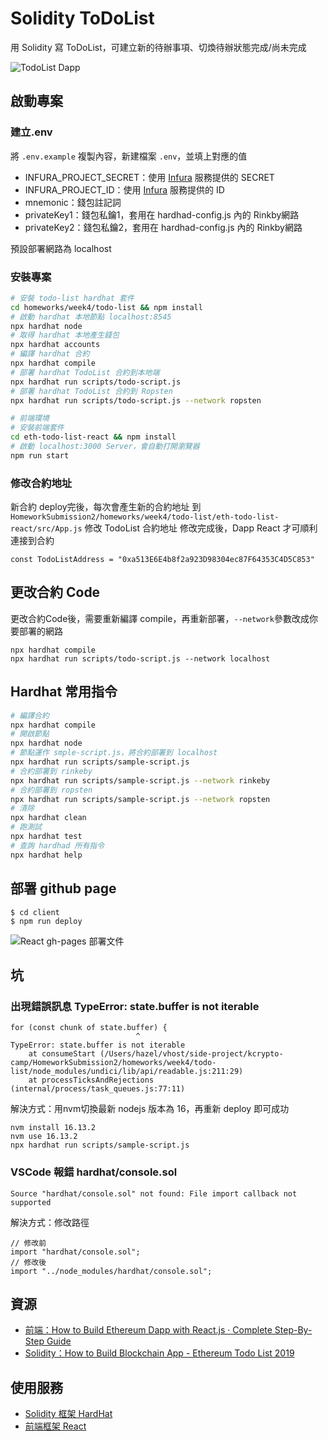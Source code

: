 # Solidity ToDoList
用 Solidity 寫 ToDoList，可建立新的待辦事項、切煥待辦狀態完成/尚未完成

![TodoList Dapp](../Dapp-React-TodoList-Cover.png)

## 啟動專案

### 建立.env
將 `.env.example` 複製內容，新建檔案 `.env`，並填上對應的值
- INFURA_PROJECT_SECRET：使用 [Infura](https://infura.io/) 服務提供的 SECRET
- INFURA_PROJECT_ID：使用 [Infura](https://infura.io/) 服務提供的 ID
- mnemonic：錢包註記詞
- privateKey1：錢包私鑰1，套用在 hardhad-config.js 內的 Rinkby網路
- privateKey2：錢包私鑰2，套用在 hardhad-config.js 內的 Rinkby網路

預設部署網路為 localhost


### 安裝專案
``` bash
# 安裝 todo-list hardhat 套件
cd homeworks/week4/todo-list && npm install
# 啟動 hardhat 本地節點 localhost:8545
npx hardhat node
# 取得 hardhat 本地產生錢包
npx hardhat accounts
# 編譯 hardhat 合約
npx hardhat compile
# 部署 hardhat TodoList 合約到本地端
npx hardhat run scripts/todo-script.js
# 部署 hardhat TodoList 合約到 Ropsten
npx hardhat run scripts/todo-script.js --network ropsten

# 前端環境
# 安裝前端套件
cd eth-todo-list-react && npm install
# 啟動 localhost:3000 Server，會自動打開瀏覽器
npm run start
```

### 修改合約地址
新合約 deploy完後，每次會產生新的合約地址
到 `HomeworkSubmission2/homeworks/week4/todo-list/eth-todo-list-react/src/App.js` 修改 TodoList 合約地址
修改完成後，Dapp React 才可順利連接到合約

```
const TodoListAddress = "0xa513E6E4b8f2a923D98304ec87F64353C4D5C853"
```


## 更改合約 Code
更改合約Code後，需要重新編譯 compile，再重新部署，`--network`參數改成你要部署的網路
```
npx hardhat compile
npx hardhat run scripts/todo-script.js --network localhost
```


## Hardhat 常用指令
``` bash
# 編譯合約
npx hardhat compile
# 開啟節點
npx hardhat node
# 節點運作 smple-script.js，將合約部署到 localhost
npx hardhat run scripts/sample-script.js
# 合約部署到 rinkeby
npx hardhat run scripts/sample-script.js --network rinkeby
# 合約部署到 ropsten
npx hardhat run scripts/sample-script.js --network ropsten
# 清除
npx hardhat clean
# 跑測試
npx hardhat test
# 查詢 hardhad 所有指令
npx hardhat help
```
## 部署 github page
```
$ cd client
$ npm run deploy
```
![React gh-pages 部署文件](https://create-react-app.dev/docs/deployment/#github-pages)

## 坑
### 出現錯誤訊息 TypeError: state.buffer is not iterable
```
for (const chunk of state.buffer) {
                            ^
TypeError: state.buffer is not iterable
    at consumeStart (/Users/hazel/vhost/side-project/kcrypto-camp/HomeworkSubmission2/homeworks/week4/todo-list/node_modules/undici/lib/api/readable.js:211:29)
    at processTicksAndRejections (internal/process/task_queues.js:77:11)
```
解決方式：用nvm切換最新 nodejs 版本為 16，再重新 deploy 即可成功
```
nvm install 16.13.2
nvm use 16.13.2
npx hardhat run scripts/sample-script.js
```

### VSCode 報錯 hardhat/console.sol
```
Source "hardhat/console.sol" not found: File import callback not supported
```
解決方式：修改路徑
```
// 修改前
import "hardhat/console.sol";
// 修改後
import "../node_modules/hardhat/console.sol";

```

## 資源
- [前端：How to Build Ethereum Dapp with React.js · Complete Step-By-Step Guide](https://www.dappuniversity.com/articles/ethereum-dapp-react-tutorial)
- [Solidity：How to Build Blockchain App - Ethereum Todo List 2019](https://www.dappuniversity.com/articles/blockchain-app-tutorial#createTasks)

## 使用服務
- [Solidity 框架 HardHat](https://hardhat.org/getting-started/)
- [前端框架 React](https://zh-hant.reactjs.org/)